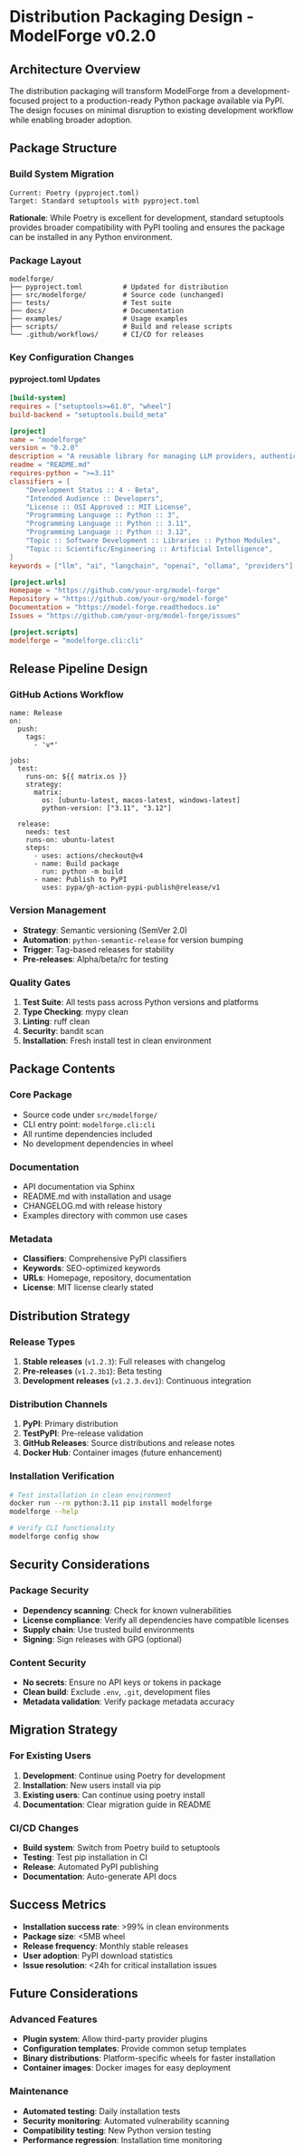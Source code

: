# Distribution Packaging Design - ModelForge v0.2.0

## Architecture Overview

The distribution packaging will transform ModelForge from a development-focused project to a production-ready Python package available via PyPI. The design focuses on minimal disruption to existing development workflow while enabling broader adoption.

## Package Structure

### Build System Migration
```
Current: Poetry (pyproject.toml)
Target: Standard setuptools with pyproject.toml
```

**Rationale**: While Poetry is excellent for development, standard setuptools provides broader compatibility with PyPI tooling and ensures the package can be installed in any Python environment.

### Package Layout
```
modelforge/
├── pyproject.toml          # Updated for distribution
├── src/modelforge/         # Source code (unchanged)
├── tests/                  # Test suite
├── docs/                   # Documentation
├── examples/               # Usage examples
├── scripts/                # Build and release scripts
└── .github/workflows/      # CI/CD for releases
```

### Key Configuration Changes

#### pyproject.toml Updates
```toml
[build-system]
requires = ["setuptools>=61.0", "wheel"]
build-backend = "setuptools.build_meta"

[project]
name = "modelforge"
version = "0.2.0"
description = "A reusable library for managing LLM providers, authentication, and model selection"
readme = "README.md"
requires-python = ">=3.11"
classifiers = [
    "Development Status :: 4 - Beta",
    "Intended Audience :: Developers",
    "License :: OSI Approved :: MIT License",
    "Programming Language :: Python :: 3",
    "Programming Language :: Python :: 3.11",
    "Programming Language :: Python :: 3.12",
    "Topic :: Software Development :: Libraries :: Python Modules",
    "Topic :: Scientific/Engineering :: Artificial Intelligence",
]
keywords = ["llm", "ai", "langchain", "openai", "ollama", "providers"]

[project.urls]
Homepage = "https://github.com/your-org/model-forge"
Repository = "https://github.com/your-org/model-forge"
Documentation = "https://model-forge.readthedocs.io"
Issues = "https://github.com/your-org/model-forge/issues"

[project.scripts]
modelforge = "modelforge.cli:cli"
```

## Release Pipeline Design

### GitHub Actions Workflow
```
name: Release
on:
  push:
    tags:
      - 'v*'

jobs:
  test:
    runs-on: ${{ matrix.os }}
    strategy:
      matrix:
        os: [ubuntu-latest, macos-latest, windows-latest]
        python-version: ["3.11", "3.12"]

  release:
    needs: test
    runs-on: ubuntu-latest
    steps:
      - uses: actions/checkout@v4
      - name: Build package
        run: python -m build
      - name: Publish to PyPI
        uses: pypa/gh-action-pypi-publish@release/v1
```

### Version Management
- **Strategy**: Semantic versioning (SemVer 2.0)
- **Automation**: `python-semantic-release` for version bumping
- **Trigger**: Tag-based releases for stability
- **Pre-releases**: Alpha/beta/rc for testing

### Quality Gates
1. **Test Suite**: All tests pass across Python versions and platforms
2. **Type Checking**: mypy clean
3. **Linting**: ruff clean
4. **Security**: bandit scan
5. **Installation**: Fresh install test in clean environment

## Package Contents

### Core Package
- Source code under `src/modelforge/`
- CLI entry point: `modelforge.cli:cli`
- All runtime dependencies included
- No development dependencies in wheel

### Documentation
- API documentation via Sphinx
- README.md with installation and usage
- CHANGELOG.md with release history
- Examples directory with common use cases

### Metadata
- **Classifiers**: Comprehensive PyPI classifiers
- **Keywords**: SEO-optimized keywords
- **URLs**: Homepage, repository, documentation
- **License**: MIT license clearly stated

## Distribution Strategy

### Release Types
1. **Stable releases** (`v1.2.3`): Full releases with changelog
2. **Pre-releases** (`v1.2.3b1`): Beta testing
3. **Development releases** (`v1.2.3.dev1`): Continuous integration

### Distribution Channels
1. **PyPI**: Primary distribution
2. **TestPyPI**: Pre-release validation
3. **GitHub Releases**: Source distributions and release notes
4. **Docker Hub**: Container images (future enhancement)

### Installation Verification
```bash
# Test installation in clean environment
docker run --rm python:3.11 pip install modelforge
modelforge --help

# Verify CLI functionality
modelforge config show
```

## Security Considerations

### Package Security
- **Dependency scanning**: Check for known vulnerabilities
- **License compliance**: Verify all dependencies have compatible licenses
- **Supply chain**: Use trusted build environments
- **Signing**: Sign releases with GPG (optional)

### Content Security
- **No secrets**: Ensure no API keys or tokens in package
- **Clean build**: Exclude `.env`, `.git`, development files
- **Metadata validation**: Verify package metadata accuracy

## Migration Strategy

### For Existing Users
1. **Development**: Continue using Poetry for development
2. **Installation**: New users install via pip
3. **Existing users**: Can continue using poetry install
4. **Documentation**: Clear migration guide in README

### CI/CD Changes
- **Build system**: Switch from Poetry build to setuptools
- **Testing**: Test pip installation in CI
- **Release**: Automated PyPI publishing
- **Documentation**: Auto-generate API docs

## Success Metrics

- **Installation success rate**: >99% in clean environments
- **Package size**: <5MB wheel
- **Release frequency**: Monthly stable releases
- **User adoption**: PyPI download statistics
- **Issue resolution**: <24h for critical installation issues

## Future Considerations

### Advanced Features
- **Plugin system**: Allow third-party provider plugins
- **Configuration templates**: Provide common setup templates
- **Binary distributions**: Platform-specific wheels for faster installation
- **Container images**: Docker images for easy deployment

### Maintenance
- **Automated testing**: Daily installation tests
- **Security monitoring**: Automated vulnerability scanning
- **Compatibility testing**: New Python version testing
- **Performance regression**: Installation time monitoring
